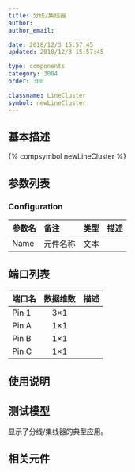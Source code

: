 ```yaml
---
title: 分线/集线器
author: 
author_email:

date: 2018/12/3 15:57:45
updated: 2018/12/3 15:57:45

type: components
category: 3004
order: 300

classname: LineCluster
symbol: newLineCluster
---
```

## 基本描述
{% compsymbol newLineCluster %}

## 参数列表
### Configuration
| 参数名 | 备注 | 类型 | 描述 |
| :--- | :--- | :--: | :--- |
| Name | 元件名称 | 文本 |  |


## 端口列表

| 端口名 | 数据维数 | 描述 |
| :--- | :--:  | :--- |
| Pin 1 | 3×1 | |                   
| Pin A | 1×1 | |                   
| Pin B | 1×1 | |                   
| Pin C | 1×1 | |                   

## 使用说明


## 测试模型
[<test name>](<test link>)显示了分线/集线器的典型应用。

## 相关元件


